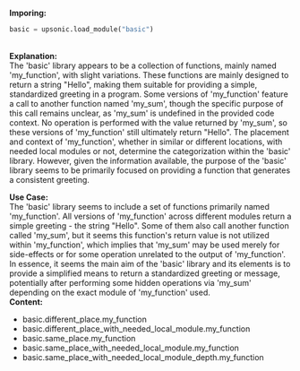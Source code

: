 <b class="custom_code_highlight_green">Imporing:</b><br>
```python
basic = upsonic.load_module("basic")
```
<br><b class="custom_code_highlight_green">Explanation:</b><br>The 'basic' library appears to be a collection of functions, mainly named 'my_function', with slight variations. These functions are mainly designed to return a string "Hello", making them suitable for providing a simple, standardized greeting in a program. Some versions of 'my_function' feature a call to another function named 'my_sum', though the specific purpose of this call remains unclear, as 'my_sum' is undefined in the provided code context. No operation is performed with the value returned by 'my_sum', so these versions of 'my_function' still ultimately return "Hello". The placement and context of 'my_function', whether in similar or different locations, with needed local modules or not, determine the categorization within the 'basic' library. However, given the information available, the purpose of the 'basic' library seems to be primarily focused on providing a function that generates a consistent greeting.

<b class="custom_code_highlight_green">Use Case:</b><br>The 'basic' library seems to include a set of functions primarily named 'my_function'. All versions of 'my_function' across different modules return a simple greeting - the string "Hello". Some of them also call another function called 'my_sum', but it seems this function's return value is not utilized within 'my_function', which implies that 'my_sum' may be used merely for side-effects or for some operation unrelated to the output of 'my_function'. In essence, it seems the main aim of the 'basic' library and its elements is to provide a simplified means to return a standardized greeting or message, potentially after performing some hidden operations via 'my_sum' depending on the exact module of 'my_function' used.
<br><b class="custom_code_highlight_green">Content:</b><br>
  - basic.different_place.my_function
  - basic.different_place_with_needed_local_module.my_function
  - basic.same_place.my_function
  - basic.same_place_with_needed_local_module.my_function
  - basic.same_place_with_needed_local_module_depth.my_function
